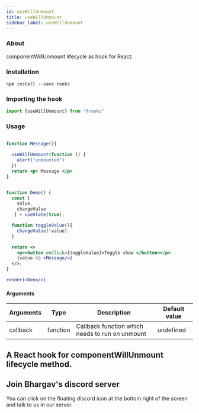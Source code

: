 ```yaml
---
id: useWillUnmount
title: useWillUnmount
sidebar_label: useWillUnmount
---
```


   

### About

componentWillUnmount lifecycle as hook for React.
<br/>

### Installation

    npm install --save rooks

### Importing the hook

```javascript
import {useWillUnmount} from "@rooks"
```

### Usage

```jsx

function Message(){

  useWillUnmount(function () {
    alert("unmounted")
  })
  return <p> Message </p>
}


function Demo() {
  const [
    value,
    changeValue
   ] = useState(true);

  function toggleValue(){
    changeValue(!value)
  }

  return <>
    <p><button onClick={toggleValue}>Toggle show </button></p>
    {value && <Message/>}
  </>;
}

render(<Demo/>)
```

#### Arguments

| Arguments | Type     | Description                                     | Default value |
| --------- | -------- | ----------------------------------------------- | ------------- |
| callback  | function | Callback function which needs to run on unmount | undefined     |

## A React hook for componentWillUnmount lifecycle method.


## Join Bhargav's discord server
You can click on the floating discord icon at the bottom right of the screen and talk to us in our server.

